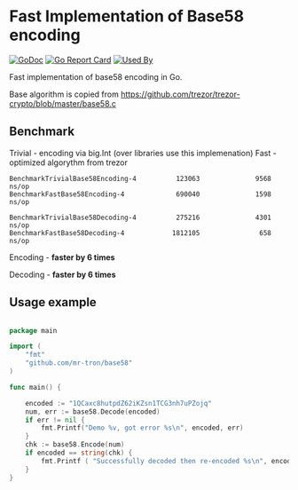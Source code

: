 # Fast Implementation of Base58 encoding
[![GoDoc](https://godoc.org/github.com/mr-tron/base58?status.svg)](https://godoc.org/github.com/mr-tron/base58)  [![Go Report Card](https://goreportcard.com/badge/github.com/mr-tron/base58)](https://goreportcard.com/report/github.com/mr-tron/base58)
[![Used By](https://sourcegraph.com/github.com/mr-tron/base58/-/badge.svg)](https://sourcegraph.com/github.com/mr-tron/base58?badge)

Fast implementation of base58 encoding in Go.

Base algorithm is copied from https://github.com/trezor/trezor-crypto/blob/master/base58.c

## Benchmark
Trivial - encoding via big.Int (over libraries use this implemenation)
Fast - optimized algorythm from trezor

```
BenchmarkTrivialBase58Encoding-4          123063              9568 ns/op
BenchmarkFastBase58Encoding-4             690040              1598 ns/op

BenchmarkTrivialBase58Decoding-4          275216              4301 ns/op
BenchmarkFastBase58Decoding-4            1812105               658 ns/op
```
Encoding - **faster by 6 times**

Decoding - **faster by 6 times**

## Usage example

```go

package main

import (
	"fmt"
	"github.com/mr-tron/base58"
)

func main() {

	encoded := "1QCaxc8hutpdZ62iKZsn1TCG3nh7uPZojq"
	num, err := base58.Decode(encoded)
	if err != nil {
		fmt.Printf("Demo %v, got error %s\n", encoded, err)
	}
	chk := base58.Encode(num)
	if encoded == string(chk) {
		fmt.Printf ( "Successfully decoded then re-encoded %s\n", encoded )
	}
}

```
